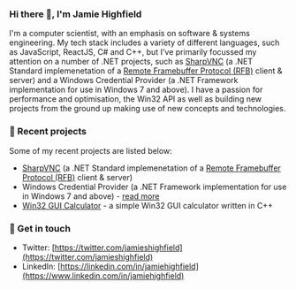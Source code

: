 ### Hi there 👋, I'm Jamie Highfield

I'm a computer scientist, with an emphasis on software & systems engineering. My tech stack includes a variety of different languages, such as JavaScript, ReactJS, C# and C++, but I've primarily focussed my attention on a number of .NET projects, such as [SharpVNC](https://github.com/sharpvnc/SharpVnc.Core) (a .NET Standard implemenetation of a [Remote Framebuffer Protocol (RFB)](https://tools.ietf.org/html/rfc6143) client & server) and a Windows Credential Provider (a .NET Framework implementation for use in Windows 7 and above). I have a passion for performance and optimisation, the Win32 API as well as building new projects from the ground up making use of new concepts and technologies.

### :page_with_curl: Recent projects

Some of my recent projects are listed below:

- [SharpVNC](https://github.com/sharpvnc/SharpVnc.Core) (a .NET Standard implemenetation of a [Remote Framebuffer Protocol (RFB)](https://tools.ietf.org/html/rfc6143) client & server)
- Windows Credential Provider (a .NET Framework implementation for use in Windows 7 and above) - [read more](https://docs.microsoft.com/en-us/windows/win32/secauthn/credential-providers-in-windows)
- [Win32 GUI Calculator](https://github.com/jamiehighfield/Calculator) - a simple Win32 GUI calculator written in C++

### :speech_balloon: Get in touch

- Twitter: [https://twitter.com/jamieshighfield](https://twitter.com/jamieshighfield)
- LinkedIn: [https://linkedin.com/in/jamiehighfield](https://www.linkedin.com/in/jamiehighfield)
<!--
**jamiehighfield/jamiehighfield** is a ✨ _special_ ✨ repository because its `README.md` (this file) appears on your GitHub profile.

Here are some ideas to get you started:

- 🔭 I’m currently working on ...
- 🌱 I’m currently learning ...
- 👯 I’m looking to collaborate on ...
- 🤔 I’m looking for help with ...
- 💬 Ask me about ...
- 📫 How to reach me: ...
- 😄 Pronouns: ...
- ⚡ Fun fact: ...
-->
